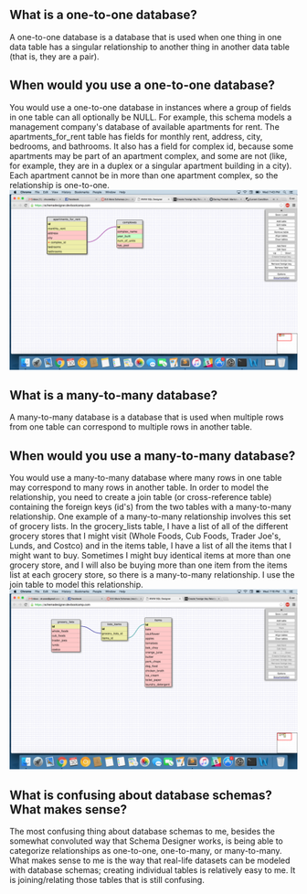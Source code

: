 ## What is a one-to-one database? ##  
A one-to-one database is a database that is used when one thing in one data table has a singular relationship to another thing in another data table (that is, they are a pair).  
## When would you use a one-to-one database? ##  
You would use a one-to-one database in instances where a group of fields in one table can all optionally be NULL. For example, this schema models a management company's database of available apartments for rent. The apartments_for_rent table has fields for monthly rent, address, city, bedrooms, and bathrooms. It also has a field for complex id, because some apartments may be part of an apartment complex, and some are not (like, for example, they are in a duplex or a singular apartment building in a city). Each apartment cannot be in more than one apartment complex, so the relationship is one-to-one.  
![One-to-one relationship schema](/week-8/imgs/one_to_one.png "One-to-one relationship schema")  
## What is a many-to-many database? ##  
A many-to-many database is a database that is used when multiple rows from one table can correspond to multiple rows in another table.  
## When would you use a many-to-many database? ##  
You would use a many-to-many database where many rows in one table may correspond to many rows in another table. In order to model the relationship, you need to create a join table (or cross-reference table) containing the foreign keys (id's) from the two tables with a many-to-many relationship. One example of a many-to-many relationship involves this set of grocery lists. In the grocery_lists table, I have a list of all of the different grocery stores that I might visit (Whole Foods, Cub Foods, Trader Joe's, Lunds, and Costco) and in the items table, I have a list of all the items that I might want to buy. Sometimes I might buy identical items at more than one grocery store, and I will also be buying more than one item from the items list at each grocery store, so there is a many-to-many relationship. I use the join table to model this relationship.  
![Many-to-many relationship schema](/week-8/imgs/many_to_many.png "Many-to-many relationship schema")  
## What is confusing about database schemas? What makes sense? ##  
The most confusing thing about database schemas to me, besides the somewhat convoluted way that Schema Designer works, is being able to categorize relationships as one-to-one, one-to-many, or many-to-many. What makes sense to me is the way that real-life datasets can be modeled with database schemas; creating individual tables is relatively easy to me. It is joining/relating those tables that is still confusing.